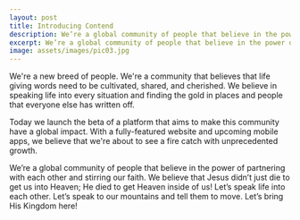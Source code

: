 ```yaml
---
layout: post
title: Introducing Contend
description: We’re a global community of people that believe in the power of partnering with each other and stirring our faith. We believe that Jesus didn’t just die to get us into Heaven; He died to get Heaven inside of us! Let’s speak life into each other. Let’s speak to our mountains and tell them to move. Let’s bring His Kingdom here!
excerpt: We’re a global community of people that believe in the power of partnering with each other and stirring our faith. We believe that Jesus didn’t just die to get us into Heaven; He died to get Heaven inside of us! Let’s speak life into each other. Let’s speak to our mountains and tell them to move. Let’s bring His Kingdom here!
image: assets/images/pic03.jpg
---
```


We're a new breed of people. We're a community that believes that life giving words need to be cultivated, shared, and cherished. We believe in speaking life into every situation and finding the gold in places and people that everyone else has written off.

Today we launch the beta of a platform that aims to make this community have a global impact. With a fully-featured website and upcoming mobile apps, we believe that we're about to see a fire catch with unprecedented growth.

We’re a global community of people that believe in the power of partnering with each other and stirring our faith. We believe that Jesus didn’t just die to get us into Heaven; He died to get Heaven inside of us! Let’s speak life into each other. Let’s speak to our mountains and tell them to move. Let’s bring His Kingdom here!


